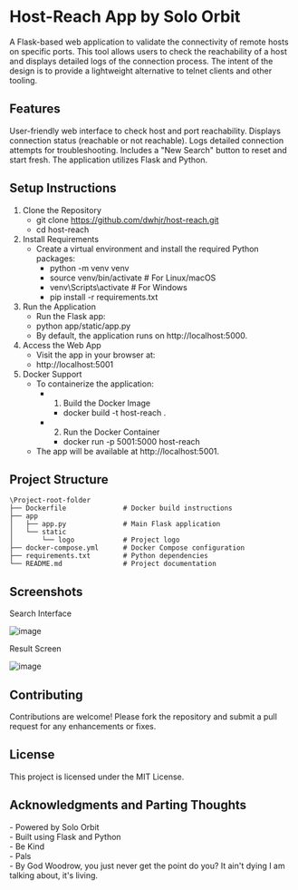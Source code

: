 <H1>Host-Reach App by Solo Orbit</H1>

A Flask-based web application to validate the connectivity of remote hosts on specific ports. This tool allows users to check the reachability of a host and displays detailed logs of the connection process. The intent of the design is to provide a lightweight alternative to telnet clients and other tooling.

<h2>Features</h2>

User-friendly web interface to check host and port reachability.
Displays connection status (reachable or not reachable).
Logs detailed connection attempts for troubleshooting.
Includes a "New Search" button to reset and start fresh.
The application utilizes Flask and Python.

<h2>Setup Instructions</h2>

1. Clone the Repository
    - git clone https://github.com/dwhjr/host-reach.git
    - cd host-reach
2. Install Requirements
    - Create a virtual environment and install the required Python packages:
        - python -m venv venv
        - source venv/bin/activate   # For Linux/macOS
        - venv\Scripts\activate      # For Windows
        - pip install -r requirements.txt
3. Run the Application
    - Run the Flask app:
    - python app/static/app.py
    - By default, the application runs on http://localhost:5000.
4. Access the Web App
    - Visit the app in your browser at:
    - http://localhost:5001
5. Docker Support
    - To containerize the application:
        - 1. Build the Docker Image
            - docker build -t host-reach .
        - 2. Run the Docker Container
            - docker run -p 5001:5000 host-reach
    - The app will be available at http://localhost:5001.

## Project Structure
```
\Project-root-folder
├── Dockerfile              # Docker build instructions
├── app
│   ├── app.py              # Main Flask application
│   └── static
│       └── logo            # Project logo
├── docker-compose.yml      # Docker Compose configuration
├── requirements.txt        # Python dependencies
└── README.md               # Project documentation
```
<h2>Screenshots</h2>

Search Interface

![image](https://github.com/user-attachments/assets/9a77b2c6-d94d-4fe1-b70b-fb92e617134d)

Result Screen

![image](https://github.com/user-attachments/assets/ec1722b3-bca2-4159-9950-31bd3f048ca3)

<h2>Contributing</h2>

Contributions are welcome! Please fork the repository and submit a pull request for any enhancements or fixes.

<h2>License</h2>

This project is licensed under the MIT License.

<h2>Acknowledgments and Parting Thoughts</h2>
- Powered by Solo Orbit</br>
- Built using Flask and Python</br>
- Be Kind</br>
- Pals</br>
- By God Woodrow, you just never get the point do you? It ain't dying I am talking about, it's living.
